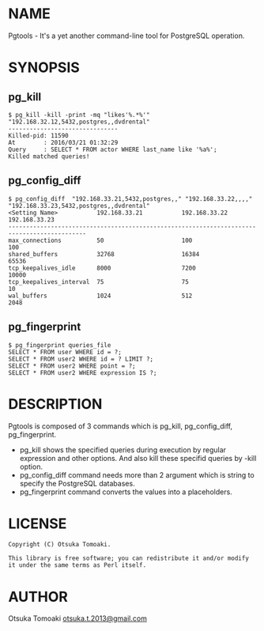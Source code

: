 # NAME

Pgtools - It's a yet another command-line tool for PostgreSQL operation. 

# SYNOPSIS

## pg_kill
    $ pg_kill -kill -print -mq "likes'%.*%'" "192.168.32.12,5432,postgres,,dvdrental"
    -------------------------------
    Killed-pid: 11590
    At        : 2016/03/21 01:32:29
    Query     : SELECT * FROM actor WHERE last_name like '%a%';
    Killed matched queries!

## pg_config_diff
    $ pg_config_diff  "192.168.33.21,5432,postgres,," "192.168.33.22,,,," "192.168.33.23,5432,postgres,,dvdrental"
    <Setting Name>           192.168.33.21           192.168.33.22           192.168.33.23
    --------------------------------------------------------------------------------------------
    max_connections          50                      100                     100
    shared_buffers           32768                   16384                   65536
    tcp_keepalives_idle      8000                    7200                    10000
    tcp_keepalives_interval  75                      75                      10
    wal_buffers              1024                    512                     2048

## pg_fingerprint
    $ pg_fingerprint queries_file
    SELECT * FROM user WHERE id = ?;
    SELECT * FROM user2 WHERE id = ? LIMIT ?;
    SELECT * FROM user2 WHERE point = ?;
    SELECT * FROM user2 WHERE expression IS ?;

# DESCRIPTION

Pgtools is composed of 3 commands which is pg_kill, pg_config_diff, pg_fingerprint.

- pg_kill shows the specified queries during execution by regular expression and other options. And also kill these specifid queries by -kill option.
- pg_config_diff command needs more than 2 argument which is string to specify the PostgreSQL databases.
- pg_fingerprint command converts the values into a placeholders.

# LICENSE

    Copyright (C) Otsuka Tomoaki.

    This library is free software; you can redistribute it and/or modify
    it under the same terms as Perl itself.

# AUTHOR

Otsuka Tomoaki <otsuka.t.2013@gmail.com>
